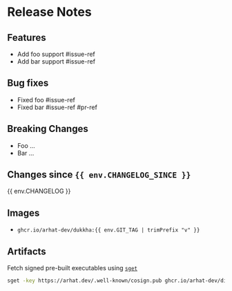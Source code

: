 # Release Notes

## Features

- Add foo support #issue-ref
- Add bar support #issue-ref

## Bug fixes

- Fixed foo #issue-ref
- Fixed bar #issue-ref #pr-ref

## Breaking Changes

- Foo ...
- Bar ...

## Changes since `{{ env.CHANGELOG_SINCE }}`

{{ env.CHANGELOG }}

## Images

- `ghcr.io/arhat-dev/dukkha:{{ env.GIT_TAG | trimPrefix "v" }}`

## Artifacts

Fetch signed pre-built executables using [`sget`](https://github.com/sigstore/cosign#blobs)

```bash
sget -key https://arhat.dev/.well-known/cosign.pub ghcr.io/arhat-dev/dist/dukkha:{{ env.GIT_TAG | trimPrefix "v" }}-{KERNEL}-{ARCH}
```
